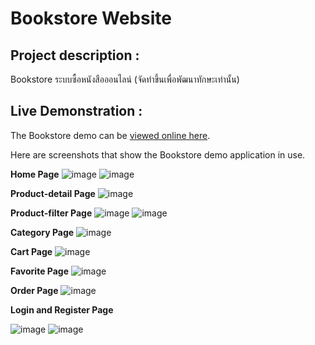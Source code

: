 # Bookstore Website

## Project description :
 Bookstore ระบบซื้อหนังสือออนไลน์ (จัดทำขึ้นเพื่อพัฒนาทักษะเท่านั้น)
 
## Live Demonstration :

The Bookstore demo can be [viewed online here](http://bookstore-clone.shop/).

Here are screenshots that show the Bookstore demo application in use.

**Home Page**
![image](https://user-images.githubusercontent.com/82367731/223605736-a1394bd7-54c5-4546-9391-94ff3a43d9ad.png)
![image](https://user-images.githubusercontent.com/82367731/223605832-abd204b8-0b4c-4c9c-ab83-9e33a18c2833.png)

**Product-detail Page**
![image](https://user-images.githubusercontent.com/82367731/223606796-cbbdeb3d-7c83-46ac-a7d7-e140a0ed0922.png)

**Product-filter Page**
![image](https://user-images.githubusercontent.com/82367731/223605955-23a27c85-7dc3-449f-ab88-1d7a6e30daeb.png)
![image](https://user-images.githubusercontent.com/82367731/223605985-6a17f1ca-3f54-4772-b6fc-ce245941569f.png)

**Category Page**
![image](https://user-images.githubusercontent.com/82367731/223606119-615bba22-004d-4876-bba2-235a51204ccc.png)

**Cart Page**
![image](https://user-images.githubusercontent.com/82367731/223606221-278c6b8f-a8d7-4a43-a0ce-976d2d85f916.png)

**Favorite Page**
![image](https://user-images.githubusercontent.com/82367731/223606297-24308301-7317-4e0b-95be-f021dd3594df.png)

**Order Page**
![image](https://user-images.githubusercontent.com/82367731/223606431-84cd6cb0-7cb6-4eaf-b2e9-d7c2aef21a9d.png)

**Login and Register Page**

![image](https://user-images.githubusercontent.com/82367731/223606533-b29f388d-4e7c-47c6-be01-c4a53fd32962.png)
![image](https://user-images.githubusercontent.com/82367731/223606572-37925384-3e6f-4376-80ab-c97422322580.png)
